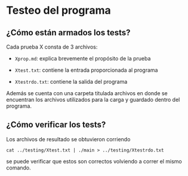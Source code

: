 # Testeo del programa

## ¿Cómo están armados los tests?
Cada prueba X consta de 3 archivos:

+ `Xprop.md`: explica brevemente el propósito de la prueba

+ `Xtest.txt`: contiene la entrada proporcionada al programa

+ `Xtestrdo.txt`: contiene la salida del programa

Además se cuenta con una carpeta titulada archivos en donde se encuentran los archivos utilizados para la carga y guardado dentro del programa.

## ¿Cómo verificar los tests?
Los archivos de resultado se obtuvieron corriendo 

    cat ../testing/Xtest.txt | ./main > ../testing/Xtestrdo.txt

se puede verificar que estos son correctos volviendo a correr el mismo comando.




